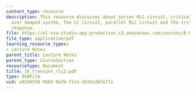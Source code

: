 ```yaml
---
content_type: resource
description: This resource discusses about series RLC circuit, critically damped system,
  over damped system, the LC circuit, parallel RLC circuit and the critically damped
  response.
file: https://ol-ocw-studio-app-production.s3.amazonaws.com/courses/6-071j-introduction-to-electronics-signals-and-measurement-spring-2006/a929d33896839a7bf1ca2631cd87e711_16_transint_rlc2.pdf
file_type: application/pdf
learning_resource_types:
- Lecture Notes
parent_title: Lecture Notes
parent_type: CourseSection
resourcetype: Document
title: 16_transint_rlc2.pdf
type: OCWFile
uid: a929d338-9683-9a7b-f1ca-2631cd87e711
---
```

